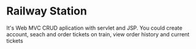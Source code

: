 # Railway Station
It's Web MVC CRUD aplication with servlet and JSP. You could create account, seach and order tickets on train, 
view order history and current tickets
